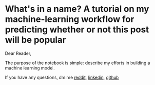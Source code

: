 # What's in a name?  A tutorial on my machine-learning workflow for predicting whether or not this post will be popular


Dear Reader,

The purpose of the notebook is simple: describe my efforts in building a machine learning model.

If you have any questions, dm me [reddit](https://www.reddit.com/user/W1zK1dd/), [linkedin](https://www.linkedin.com/in/larry-gray-phd/), [github](https://github.com/lwgray) 
